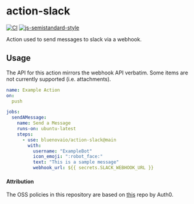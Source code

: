 # action-slack

[![CI](https://github.com/bluenovaio/blueprint-action-typescript/actions/workflows/ci.yaml/badge.svg)](https://github.com/bluenovaio/blueprint-action-typescript/actions/workflows/ci.yaml)
[![js-semistandard-style](https://img.shields.io/badge/code%20style-semistandard-brightgreen.svg?style=flat-square)](https://github.com/standard/semistandard)

Action used to send messages to slack via a webhook. 

## Usage

The API for this action mirrors the webhook API verbatim. Some items are not currently supported (i.e. attachments).

```yaml
name: Example Action 
on:
  push

jobs:
  sendAMessage:
    name: Send a Message 
    runs-on: ubuntu-latest
    steps:
      - use: bluenovaio/action-slack@main 
        with:
          username: "ExampleBot"
          icon_emoji: ":robot_face:"
          text: "This is a sample message"
          webhook_url: ${{ secrets.SLACK_WEBHOOK_URL }} 
```

#### Attribution

The OSS policies in this repository are based on [this](https://github.com/auth0/open-source-template) repo by Auth0.
